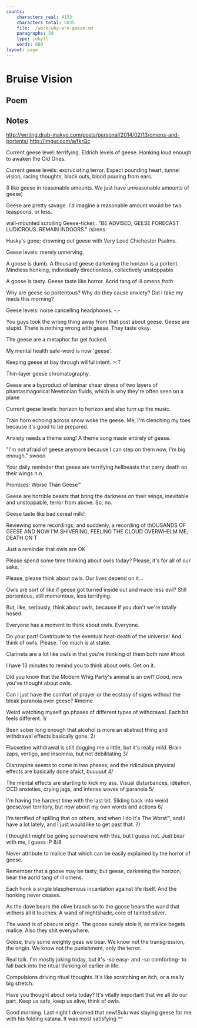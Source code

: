 ```yaml
---
counts:
    characters_real: 4153
    characters_total: 5035
    file: ./work/why-are-geese.md
    paragraphs: 59
    type: jekyll
    words: 880
layout: page
---
```


# Bruise Vision

## Poem



## Notes

http://writing.drab-makyo.com/posts/personal/2014/02/13/omens-and-portents/
http://imgur.com/a/fkrQc

Current geese level: terrifying. Eldrich levels of geese. Honking loud enough to awaken the Old Ones.

Current geese levels: excruciating terror. Expect pounding heart, tunnel vision, racing thoughts, black outs, blood pouring from ears.

(I like geese in reasonable amounts. We just have unreasonable amounts of geese)

Geese are pretty savage. I'd imagine a reasonable amount would be two teaspoons, or less.

wall-mounted scrolling Geese-ticker.. "BE ADVISED; GEESE FORECAST LUDICROUS. REMAIN INDOORS." /sirens

Husky's gone; drowning out geese with Very Loud Chichester Psalms.

Geese levels: merely unnerving.

A goose is dumb. A thousand geese darkening the horizon is a portent. Mindless honking, individually directionless, collectively unstoppable

A goose is tasty. Geese taste like horror. Acrid tang of ill omens *froth*

Why are geese so portentous? Why do they cause anxiety? Did I take my meds this morning?

Geese levels: noise cancelling headphones. -.-

You guys took the wrong thing away from that post about geese. Geese are stupid. There is nothing wrong with geese. They taste okay.

The geese are a metaphor for get fucked.

My mental health safe-word is now 'geese'.

Keeping geese at bay through willful intent. >:T

Thin-layer geese chromatography.

Geese are a byproduct of laminar shear stress of two layers of phantasmagorical Newtonian fluids, which is why they're often seen on a plane

Current geese levels: horizon to horizon and also turn up the music.

Train horn echoing across snow woke the geese. Me, I'm clenching my toes because it's good to be prepared.

Anxiety needs a theme song! A theme song made entirely of geese.

"I'm not afraid of geese anymore because I can step on them now, I'm big enough." *swoon*

Your daily reminder that geese are terrifying hellbeasts that carry death on their wings n.n

Promises: Worse Than Geese™

Geese are horrible beasts that bring the darkness on their wings, inevitable and unstoppable, terror from above. So, no.

Geese taste like bad cereal milk!

Reviewing some recordings, and suddenly, a recording of thOUSANDS OF GEESE AND NOW I'M SHIVERING, FEELING THE CLOUD OVERWHELM ME, DEATH ON T

Just a reminder that owls are OK

Please spend some time thinking about owls today? Please, it's for all of our sake.

Please, please think about owls. Our lives depend on it...

Owls are sort of like if geese got turned inside out and made less evil? Still portentous, still momentous, less terrifying.

But, like, seriously, think about owls, because if you don't we're totally hosed.

Everyone has a moment to think about owls. Everyone.

Do your part! Contribute to the eventual heat-death of the universe! And think of owls. Please. Too much is at stake.

Clarinets are a lot like owls in that you're thinking of them both now #hoot

I have 13 minutes to remind you to think about owls. Get on it.

Did you know that the Modern Whig Party's animal is an owl? Good, now you've thought about owls.

Can I just have the comfort of prayer or the ecstasy of signs without the bleak paranoia over geese? #meme

Weird watching myself go phases of different types of withdrawal. Each bit feels different. 1/

Been sober long enough that alcohol is more an abstract thing and withdrawal effects basically gone. 2/

Fluoxetine withdrawal is still dogging me a little, but it's really mild. Brain zaps, vertigo, and insomnia, but not debilitating 3/

Olanzapine seems to come in two phases, and the ridiculous physical effects are basically done afaict, buuuuut 4/

The mental effects are starting to kick my ass. Visual disturbances, idëation, OCD anxieties, crying jags, and intense waves of paranoia 5/

I'm having the hardest time with the last bit. Sliding back into weird geese/owl territory, but now about my own words and actions 6/

I'm terrified of spilling that on others, and when I do it's The Worst™, and I have a lot lately, and I just would like to get past that. 7/

I thought I might be going somewhere with this, but I guess not. Just bear with me, I guess :P 8/8

Never attribute to malice that which can be easily explained by the horror of geese.

Remember that a goose may be tasty, but geese, darkening the horizon, bear the acrid tang of ill omens.

Each honk a single blasphemous incantation against life itself. And the honking never ceases.

As the dove bears the olive branch so to the goose bears the wand that withers all it touches. A wand of nightshade, core of tainted silver.

The wand is of obscure origin. The goose surely stole it, as malice begets malice. Also they shit everywhere.

Geese, truly some weighty geas we bear. We know not the transgression, the origin. We know not the punishment, only the terror.

Real talk. I'm mostly joking today, but it's -so easy- and -so comforting- to fall back into the ritual thinking of earlier in life.

Compulsions driving ritual thoughts. It's like scratching an itch, or a really big stretch.

Have you thought about owls today? It's vitally important that we all do our part. Keep us safe, keep us alive, think of owls.

Good morning. Last night I dreamed that new!Sulu was slaying geese for me with his folding katana. It was most satisfying ^^
